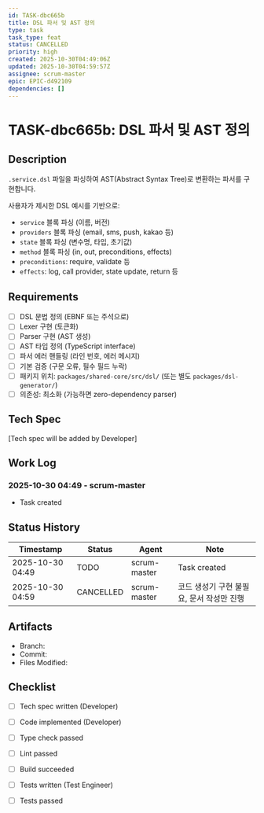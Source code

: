 ```yaml
---
id: TASK-dbc665b
title: DSL 파서 및 AST 정의
type: task
task_type: feat
status: CANCELLED
priority: high
created: 2025-10-30T04:49:06Z
updated: 2025-10-30T04:59:57Z
assignee: scrum-master
epic: EPIC-d492109
dependencies: []
---
```


# TASK-dbc665b: DSL 파서 및 AST 정의

## Description

`.service.dsl` 파일을 파싱하여 AST(Abstract Syntax Tree)로 변환하는 파서를 구현합니다.

사용자가 제시한 DSL 예시를 기반으로:
- `service` 블록 파싱 (이름, 버전)
- `providers` 블록 파싱 (email, sms, push, kakao 등)
- `state` 블록 파싱 (변수명, 타입, 초기값)
- `method` 블록 파싱 (in, out, preconditions, effects)
- `preconditions`: require, validate 등
- `effects`: log, call provider, state update, return 등

## Requirements

- [ ] DSL 문법 정의 (EBNF 또는 주석으로)
- [ ] Lexer 구현 (토큰화)
- [ ] Parser 구현 (AST 생성)
- [ ] AST 타입 정의 (TypeScript interface)
- [ ] 파서 에러 핸들링 (라인 번호, 에러 메시지)
- [ ] 기본 검증 (구문 오류, 필수 필드 누락)
- [ ] 패키지 위치: `packages/shared-core/src/dsl/` (또는 별도 `packages/dsl-generator/`)
- [ ] 의존성: 최소화 (가능하면 zero-dependency parser)

## Tech Spec

[Tech spec will be added by Developer]

## Work Log

### 2025-10-30 04:49 - scrum-master
- Task created

## Status History

| Timestamp | Status | Agent | Note |
|-----------|--------|-------|------|
| 2025-10-30 04:49 | TODO | scrum-master | Task created |
| 2025-10-30 04:59 | CANCELLED | scrum-master | 코드 생성기 구현 불필요, 문서 작성만 진행 |

## Artifacts

- Branch:
- Commit:
- Files Modified:

## Checklist

- [ ] Tech spec written (Developer)
- [ ] Code implemented (Developer)
- [ ] Type check passed
- [ ] Lint passed
- [ ] Build succeeded
- [ ] Tests written (Test Engineer)
- [ ] Tests passed

